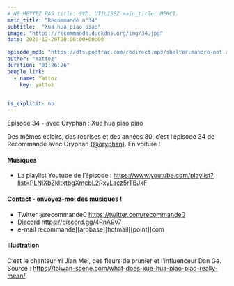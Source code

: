 ```yaml
---
# NE METTEZ PAS title: SVP. UTILISEZ main_title: MERCI.
main_title: "Recommandé n°34"
subtitle:  "Xua hua piao piao"
image: "https://recommande.duckdns.org/img/34.jpg"
date: 2020-12-20T00:00:00+00:00

episode_mp3: "https://dts.podtrac.com/redirect.mp3/shelter.mahoro-net.org/~yattoz/recommande/episodes/episode34.mp3"
author: "Yattoz"
duration: "01:26:26"
people_link: 
  - name: Yattoz
    key: yattoz


is_explicit: no
---
```


<PodcastHeader/>

<!-- ECRIRE LA DESCRIPTION DE L'EPISODE SOUS CETTE LIGNE -->


 Episode 34 - avec Oryphan : Xue hua piao piao 

<p>Des mêmes éclairs, des reprises et des années 80, c’est l’épisode 34 de Recommandé avec Oryphan <a href="https://twitter.com/oryphan" rel="nofollow">(@oryphan)</a>. En voiture !</p>

<h4>Musiques</h4>

<ul>
  <li>La playlist Youtube de l’épisode : <a href="https://www.youtube.com/playlist?list=PLNjXbZkItxtbgXmebL2RxyLacz5rTBJkF" rel="nofollow">https://www.youtube.com/playlist?list=PLNjXbZkItxtbgXmebL2RxyLacz5rTBJkF</a></li>
</ul>

<h4>Contact - envoyez-moi des musiques !</h4>

<ul>
  <li>Twitter @recommande0 <a href="https://twitter.com/recommande0" rel="nofollow">https://twitter.com/recommande0</a></li>
  <li>Discord <a href="https://discord.gg/4RnA9v7" rel="nofollow">https://discord.gg/4RnA9v7</a></li>
  <li>e-mail recommande[[arobase]]hotmail[[point]]com</li>
</ul>

<h4>Illustration</h4>

<p>C’est le chanteur Yi Jian Mei, des fleurs de prunier et l’influenceur Dan Ge. Source : <a href="https://taiwan-scene.com/what-does-xue-hua-piao-piao-really-mean/" rel="nofollow">https://taiwan-scene.com/what-does-xue-hua-piao-piao-really-mean/</a></p>



